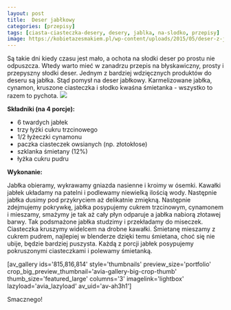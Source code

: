 ```yaml
---
layout: post
title:  Deser jabłkowy
categories: [przepisy]
tags: [ciasta-ciasteczka-desery, desery, jablka, na-slodko, przepisy]
image: https://kobietazesmakiem.pl/wp-content/uploads/2015/05/deser-z-jablkami-2.jpg
---
```

Są takie dni kiedy czasu jest mało, a ochota na słodki deser po prostu nie odpuszcza. Wtedy warto mieć w zanadrzu przepis na błyskawiczny, prosty i przepyszny słodki deser. Jednym z bardziej wdzięcznych produktów do deseru są jabłka. Stąd pomysł na deser jabłkowy. Karmelizowane jabłka, cynamon, kruszone ciasteczka i słodko kwaśna śmietanka - wszystko to razem to pychota.
![](https://kobietazesmakiem.pl/wp-content/uploads/2015/05/deser-z-jablkami-300x222.jpg)



**Składniki (na 4 porcje):**
* 6 twardych jabłek
* trzy łyżki cukru trzcinowego
* 1/2 łyżeczki cynamonu
* paczka ciasteczek owsianych (np. złotokłose)
* szklanka śmietany (12%)
* łyżka cukru pudru


**Wykonanie:**

Jabłka obieramy, wykrawamy gniazda nasienne i kroimy w ósemki. Kawałki jabłek układamy na patelni i podlewamy niewielką ilością wody. Następnie jabłka dusimy pod przykryciem aż delikatnie zmiękną. Następnie zdejmujemy pokrywkę, jabłka posypujemy cukrem trzcinowym, cynamonem i mieszamy, smażymy je tak aż cały płyn odparuje a jabłka nabiorą złotawej barwy. Tak podsmażone jabłka studzimy i przekładamy do miseczek. Ciasteczka kruszymy widelcem na drobne kawałki. Śmietanę mieszamy z cukrem pudrem, najlepiej w blenderze dzięki temu śmietana, choć się nie ubije, będzie bardziej puszysta. Każdą z porcji jabłek posypujemy pokruszonymi ciasteczkami i polewamy śmietanką.

[av\_gallery ids='815,816,814' style='thumbnails' preview\_size='portfolio' crop\_big\_preview\_thumbnail='avia-gallery-big-crop-thumb' thumb\_size='featured\_large' columns='3' imagelink='lightbox' lazyload='avia\_lazyload' av\_uid='av-ah3h1']

Smacznego!
    